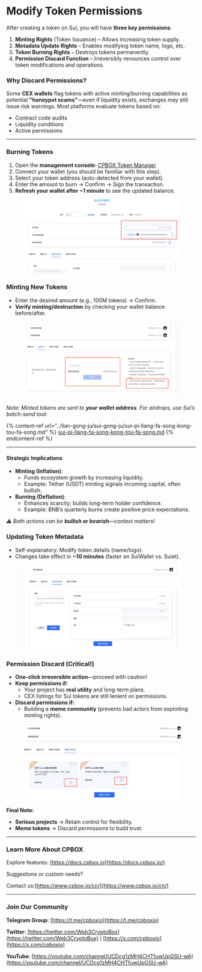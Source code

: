 # Modify Token Permissions

After creating a token on Sui, you will have **three key permissions**:

1. **Minting Rights** (Token Issuance) – Allows increasing token supply.
2. **Metadata Update Rights** – Enables modifying token name, logo, etc.
3. **Token Burning Rights** – Destroys tokens permanently.
4. **Permission Discard Function** – Irreversibly renounces control over token modifications and operations.

### **Why Discard Permissions?**

Some **CEX wallets** flag tokens with active minting/burning capabilities as potential **"honeypot scams"**—even if liquidity exists, exchanges may still issue risk warnings. Most platforms evaluate tokens based on:

* Contract code audits
* Liquidity conditions
* Active permissions

***

### **Burning Tokens**

1. Open the **management console**: [CPBOX Token Manager](https://www.cpbox.io/cn/sui/token/manage#permission)
2. Connect your wallet (you should be familiar with this step).
3. Select your token address (auto-detected from your wallet).
4. Enter the amount to burn → Confirm → Sign the transaction.
5. **Refresh your wallet after \~1 minute** to see the updated balance.

<figure><img src="../../.gitbook/assets/1744796516116.jpg" alt=""><figcaption></figcaption></figure>

### **Minting New Tokens**

* Enter the desired amount (e.g., 100M tokens) → Confirm.
* **Verify minting/destruction** by checking your wallet balance before/after.

<figure><img src="../../.gitbook/assets/1744798448769.jpg" alt=""><figcaption></figcaption></figure>

_Note: Minted tokens are sent to **your wallet address**. For airdrops, use Sui’s batch-send tool:_&#x20;

{% content-ref url="../lian-gong-ju/sui-gong-ju/sui-pi-liang-fa-song-kong-tou-fa-song.md" %}
[sui-pi-liang-fa-song-kong-tou-fa-song.md](../lian-gong-ju/sui-gong-ju/sui-pi-liang-fa-song-kong-tou-fa-song.md)
{% endcontent-ref %}

***

#### **Strategic Implications**

* **Minting (Inflation)**:
  * Funds ecosystem growth by increasing liquidity.
  * Example: Tether (USDT) minting signals incoming capital, often bullish.
* **Burning (Deflation)**:
  * Enhances scarcity; builds long-term holder confidence.
  * Example: BNB’s quarterly burns create positive price expectations.

_⚠️ Both actions can be **bullish or bearish**—context matters!_

### **Updating Token Metadata**

* Self-explanatory: Modify token details (name/logo).
* Changes take effect in **\~10 minutes** (faster on SuiWallet vs. Suiet).

<figure><img src="../../.gitbook/assets/1744798823342.jpg" alt=""><figcaption></figcaption></figure>

### **Permission Discard (Critical!)**

* **One-click irreversible action**—proceed with caution!
* **Keep permissions if:**
  * Your project has **real utility** and long-term plans.
  * CEX listings for Sui tokens are still lenient on permissions.
* **Discard permissions if:**
  * Building a **meme community** (prevents bad actors from exploiting minting rights).

<figure><img src="../../.gitbook/assets/1744798750140.jpg" alt=""><figcaption></figcaption></figure>

**Final Note:**

* **Serious projects** → Retain control for flexibility.
* **Meme tokens** → Discard permissions to build trust.

***

### **Learn More About CPBOX** <a href="#learn-more-about-cpbox" id="learn-more-about-cpbox"></a>

Explore features: [https://docs.cpbox.io](https://docs.cpbox.io/)

Suggestions or custom needs?

Contact us:[https://www.cpbox.io/cn/](https://www.cpbox.io/cn/)

***

### **Join Our Community** <a href="#join-our-community" id="join-our-community"></a>

**Telegram Group**: [https://t.me/cpboxio](https://t.me/cpboxio)

**Twitter**: [https://twitter.com/Web3CryptoBox](https://twitter.com/Web3CryptoBox) | [https://x.com/cpboxio](https://x.com/cpboxio)

**YouTube**: [https://youtube.com/channel/UCDcg1zMH4CHTfuwUpGSU-wA](https://youtube.com/channel/UCDcg1zMH4CHTfuwUpGSU-wA)
